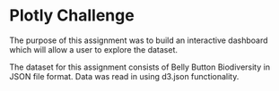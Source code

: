 # Plotly Challenge

The purpose of this assignment was to build an interactive dashboard which will allow a user to explore the dataset.

The dataset for this assignment consists of Belly Button Biodiversity in JSON file format. Data was read in using d3.json functionality.